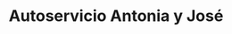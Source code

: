 ---
title: "Autoservicio Antonia y José"
url: /belmez-de-la-moraleda/autoservicio-antonia-y-jose/
shop: Supermarkt
---